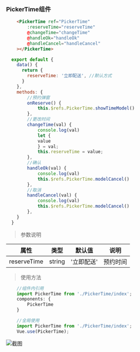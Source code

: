 ### PickerTime组件

```html
    <PickerTime ref="PickerTime"
        :reserveTime="reserveTime" 
        @changeTime="changeTime" 
        @handleOk="handleOk" 
        @handleCancel="handleCancel"
    ></PickerTime>
```

```javascript
  export default {
    data() {
      return {
        reserveTime: '立即配送', //默认方式
      }
    },
    methods: {
        //预约弹窗
        onReserve() {
            this.$refs.PickerTime.showTimeModel()
        },
        //更改时间
        changeTime(val) {
            console.log(val)
            let {
            value
            } = val;
            this.reserveTime = value;
        },
        //确认
        handleOk(val) {
            console.log(val)
            this.$refs.PickerTime.modelCancel()
        },
        //取消
        handleCancel(val) {
            console.log(val)
            this.$refs.PickerTime.modelCancel()
        },
    }
  }
```

> 参数说明

| 属性    | 类型            | 默认值 | 说明     |
| ------- | --------------- | ------ | -------- |
| reserveTime | string | '立即配送'    | 预约时间 |

>使用方法

```javascript
    //组件内引用
    import PickerTime from './PickerTime/index';
    components: {
        PickerTime
    }

    //全局使用
    import PickerTime from './PickerTime/index';
    Vue.use(PickerTime);
```

![截图](https://uufe-web.oss-cn-beijing.aliyuncs.com/PicLib/bomb/images/PickerTime_1559095098287.gif)
